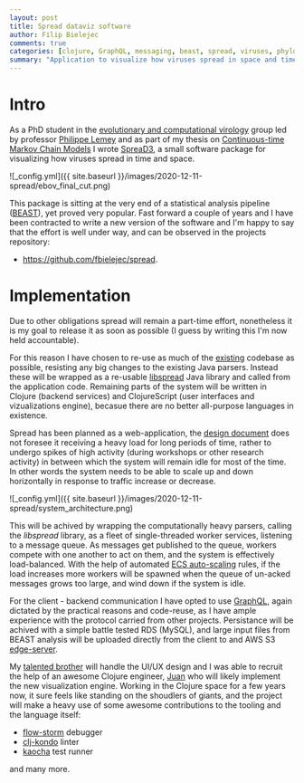 ```yaml
---
layout: post
title: Spread dataviz software
author: Filip Bielejec
comments: true
categories: [clojure, GraphQL, messaging, beast, spread, viruses, phylogeography]
summary: "Application to visualize how viruses spread in space and time."
---
```


# <a name="intro"/> Intro

As a PhD student in the [evolutionary and computational virology](https://rega.kuleuven.be/cev/ecv/projects) group led by professor [Philippe Lemey](https://scholar.google.com/citations?user=HwjuEaUAAAAJ&hl=en&oi=sra)
and as part of my thesis on [Continuous-time Markov Chain Models](https://github.com/fbielejec/phd-thesis) I wrote [SpreaD3](https://rega.kuleuven.be/cev/ecv/software/SpreaD3), a small software package for visualizing how viruses spread in time and space.

![_config.yml]({{ site.baseurl }}/images/2020-12-11-spread/ebov_final_cut.png)

This package is sitting at the very end of a statistical analysis pipeline ([BEAST](https://github.com/beast-dev)), yet proved very popular.
Fast forward a couple of years and I have been contracted to write a new version of the software and I'm happy to say that the effort is well under way, and can be observed in the projects repository:

- https://github.com/fbielejec/spread.

# <a name="implementation"/> Implementation

Due to other obligations spread will remain a part-time effort, nonetheless it is my goal to release it as soon as possible (I guess by writing this I'm now held accountable).

For this reason I have chosen to re-use as much of the [existing](https://github.com/phylogeography/spreaD3) codebase as possible, resisting any big changes to the existing Java parsers.
Instead these will be wrapped as a re-usable [libspread](https://github.com/fbielejec/spread/blob/master/pom.xml) Java library and called from the application code.
Remaining parts of the system will be written in Clojure (backend services) and ClojureScript (user interfaces and vizualizations engine), becasue there are no better all-purpose languages in existence.

Spread has been planned as a web-application, the [design document](https://github.com/fbielejec/spread/blob/master/docs/hldd.org) does not foresee it receiving a heavy load for long periods of time, rather to undergo spikes of high activity (during workshops or other research activity) in between which the system will remain idle for most of the time.
In other words the system needs to be able to scale up and down horizontally in response to traffic increase or decrease.

![_config.yml]({{ site.baseurl }}/images/2020-12-11-spread/system_architecture.png)

This will be achived by wrapping the computationally heavy parsers, calling the _libspread_ library, as a fleet of single-threaded worker services, listening to a message queue.
As messages get published to the queue, workers compete with one another to act on them, and the system is effectively load-balanced.
With the help of automated [ECS auto-scaling](https://aws.amazon.com/blogs/containers/deep-dive-on-amazon-ecs-cluster-auto-scaling) rules, if the load increases more workers will be spawned when the queue of un-acked messages grows too large, and wind down if the system is idle.

For the client - backend communication I have opted to use [GraphQL](https://graphql.org/), again dictated by the practical reasons and code-reuse, as I have ample experience with the protocol carried from other projects.
Persistance will be achived with a simple battle tested RDS (MySQL), and large input files from BEAST analysis will be uploaded directly from the client to and AWS S3 [edge-server](https://aws.amazon.com/cloudfront/).

My [talented brother](https://boxless.studio/) will handle the UI/UX design and I was able to recruit the help of an awesome Clojure engineer, [Juan](https://github.com/jpmonettas) who will likely implement the new visualization engine.
Working in the Clojure space for a few years now, it sure feels like standing on the shoudlers of giants, and the project will make a heavy use of some awesome contributions to the tooling and the language itself:

- [flow-storm](https://github.com/jpmonettas/flow-storm-debugger) debugger
- [clj-kondo](https://github.com/borkdude/clj-kondo) linter
- [kaocha](https://github.com/lambdaisland/kaocha) test runner

and many more.
